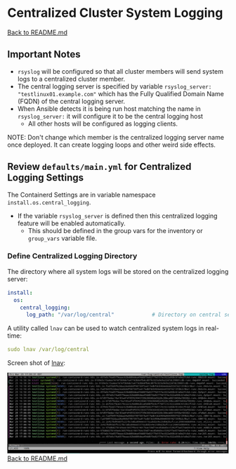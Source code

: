 # Centralized Cluster System Logging

[Back to README.md](../README.md)

## Important Notes

* `rsyslog` will be configured so that all cluster members will send system logs to a centralized cluster member.
* The central logging server is specified by variable `rsyslog_server: "testlinux01.example.com"` which has the Fully Qualified Domain Name (FQDN) of the central logging server.
* When Ansible detects it is being run host matching the name in `rsyslog_server:` it will configure it to be the central logging host
  * All other hosts will be configured as logging clients.

NOTE: Don't change which member is the centralized logging server name once deployed.  It can create logging loops and other weird side effects.

## Review `defaults/main.yml` for Centralized Logging Settings

The Containerd Settings are in variable namespace `install.os.central_logging`.

* If the variable `rsyslog_server` is defined then this centralized logging feature will be enabled automatically.
  * This should be defined in the group vars for the inventory or `group_vars` variable file.

### Define Centralized Logging Directory

The directory where all system logs will be stored on the centralized logging server:

```yaml
install:
  os:
    central_logging:
      log_path: "/var/log/central"            # Directory on central server to hold logs 
```

A utility called `lnav` can be used to watch centralized system logs in real-time:

```yaml
sudo lnav /var/log/central
```

Screen shot of [lnav](https://lnav.org/):

![lnav screen shot](../images/lnav_k3s_logging.png)
[Back to README.md](../README.md)
